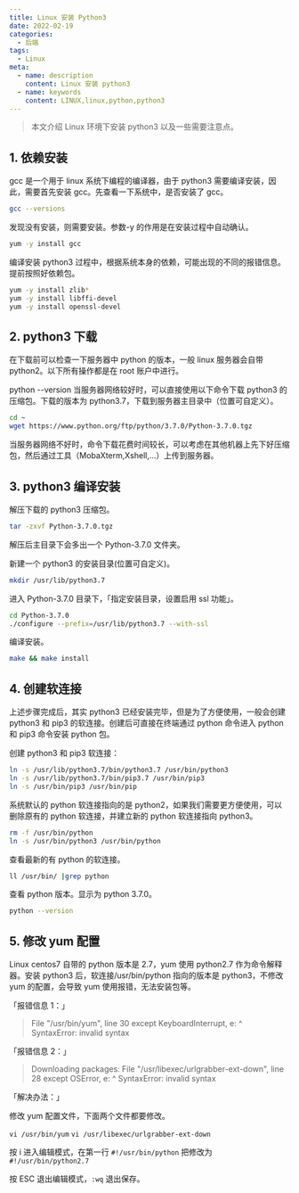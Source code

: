 ```yaml
---
title: Linux 安装 Python3
date: 2022-02-19
categories:
  - 后端
tags:
  - Linux
meta:
  - name: description
    content: Linux 安装 python3
  - name: keywords
    content: LINUX,linux,python,python3
---
```


> 本文介绍 Linux 环境下安装 python3 以及一些需要注意点。

## 1. 依赖安装

gcc 是一个用于 linux 系统下编程的编译器，由于 python3 需要编译安装，因此，需要首先安装 gcc。先查看一下系统中，是否安装了 gcc。

```sh
gcc --versions
```

发现没有安装，则需要安装。参数-y 的作用是在安装过程中自动确认。

```sh
yum -y install gcc
```

编译安装 python3 过程中，根据系统本身的依赖，可能出现的不同的报错信息。提前按照好依赖包。

```sh
yum -y install zlib*
yum -y install libffi-devel
yum -y install openssl-devel
```

## 2. python3 下载

在下载前可以检查一下服务器中 python 的版本，一般 linux 服务器会自带 python2。以下所有操作都是在 root 账户中进行。

python --version
当服务器网络较好时，可以直接使用以下命令下载 python3 的压缩包。下载的版本为 python3.7，下载到服务器主目录中（位置可自定义）。

```sh
cd ~
wget https://www.python.org/ftp/python/3.7.0/Python-3.7.0.tgz
```

当服务器网络不好时，命令下载花费时间较长，可以考虑在其他机器上先下好压缩包，然后通过工具（MobaXterm,Xshell,...）上传到服务器。

## 3. python3 编译安装

解压下载的 python3 压缩包。

```sh
tar -zxvf Python-3.7.0.tgz
```

解压后主目录下会多出一个 Python-3.7.0 文件夹。

新建一个 python3 的安装目录(位置可自定义)。

```sh
mkdir /usr/lib/python3.7
```

进入 Python-3.7.0 目录下，「指定安装目录，设置启用 ssl 功能」。

```sh
cd Python-3.7.0
./configure --prefix=/usr/lib/python3.7 --with-ssl
```

编译安装。

```sh
make && make install
```

## 4. 创建软连接

上述步骤完成后，其实 python3 已经安装完毕，但是为了方便使用，一般会创建 python3 和 pip3 的软连接。创建后可直接在终端通过 python 命令进入 python 和 pip3 命令安装 python 包。

创建 python3 和 pip3 软连接：

```sh
ln -s /usr/lib/python3.7/bin/python3.7 /usr/bin/python3
ln -s /usr/lib/python3.7/bin/pip3.7 /usr/bin/pip3
ln -s /usr/bin/pip3 /usr/bin/pip
```

系统默认的 python 软连接指向的是 python2，如果我们需要更方便使用，可以删除原有的 python 软连接，并建立新的 python 软连接指向 python3。

```sh
rm -f /usr/bin/python
ln -s /usr/bin/python3 /usr/bin/python
```

查看最新的有 python 的软连接。

```sh
ll /usr/bin/ |grep python
```

查看 python 版本。显示为 python 3.7.0。

```sh
python --version
```

## 5. 修改 yum 配置

Linux centos7 自带的 python 版本是 2.7，yum 使用 python2.7 作为命令解释器。安装 python3 后，软连接/usr/bin/python 指向的版本是 python3，不修改 yum 的配置，会导致 yum 使用报错，无法安装包等。

「报错信息 1：」

> File "/usr/bin/yum", line 30 except KeyboardInterrupt, e: ^ SyntaxError: invalid syntax

「报错信息 2：」

> Downloading packages: File "/usr/libexec/urlgrabber-ext-down", line 28 except OSError, e: ^ SyntaxError: invalid syntax

「解决办法：」

修改 yum 配置文件，下面两个文件都要修改。

`vi /usr/bin/yum`
`vi /usr/libexec/urlgrabber-ext-down`

按 i 进入编辑模式，在第一行 `#!/usr/bin/python` 把修改为 `#!/usr/bin/python2.7`

按 ESC 退出编辑模式，`:wq` 退出保存。
